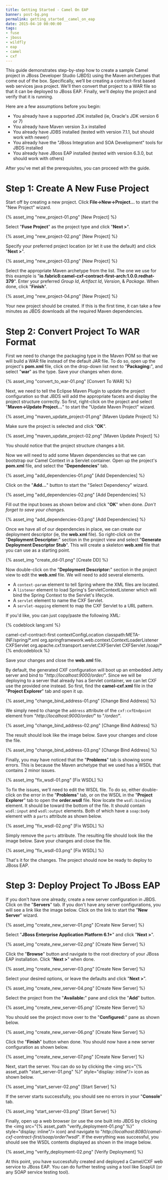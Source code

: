 ```yaml
---
title: Getting Started - Camel On EAP
banner: post-bg.png
permalink: getting_started__camel_on_eap
date: 2015-04-10 00:00:00
tags:
- fuse
- jboss
- wildfly
- eap
- camel
- cxf
---
```


This guide demonstrates step-by-step how to create a sample Camel project in JBoss Developer Studio (JBDS) using the Maven archetypes that come out of the box. Specifically, we’ll be creating a contract-first based web services java project. We'll then convert that project to a WAR file so that it can be deployed to JBoss EAP. Finally, we'll deploy the project and verify that it is running.
<!-- more -->

Here are a few assumptions before you begin:

- You already have a supported JDK installed (ie, Oracle's JDK version 6 or 7)
- You already have Maven version 3.x installed
- You already have JDBS installed (tested with version 7.1.1, but should work with newer)
- You already have the "JBoss Integration and SOA Development" tools for JBDS installed
- You already have JBoss EAP installed (tested with version 6.3.0, but should work with others)

After you've met all the prerequisites, you can proceed with the guide.

# Step 1: Create A New Fuse Project

Start off by creating a new project. Click __File->New->Project...__ to start the "New Project" wizard.

{% asset_img "new_project-01.png" [New Project] %}

Select "__Fuse Project__" as the project type and click "__Next >__".

{% asset_img "new_project-02.png" [New Project] %}

Specify your preferred project location (or let it use the default) and click "__Next >__".

{% asset_img "new_project-03.png" [New Project] %}

Select the appropriate Maven archetype from the list. The one we use for this example is "__io.fabric8:camel-cxf-contract-first-arch:1.0.0.redhat-379__". Enter your preferred _Group Id_, _Artifact Id_, _Version_, & _Package_. When done, click "__Finish__". 

{% asset_img "new_project-04.png" [New Project] %}

Your new project should be created. If this is the first time, it can take a few minutes as JBDS downloads all the required Maven dependencies.

# Step 2: Convert Project To WAR Format

First we need to change the packaging type in the Maven POM so that we will build a WAR file instead of the default JAR file. To do so, open up the project's __pom.xml__ file, click on the drop-down list next to "__Packaging:__", and select "__war__" as the type. Save your changes when done.

{% asset_img "convert_to_war-01.png" [Convert To WAR] %}

Next, we need to tell the Eclipse Maven Plugin to update the project configuration so that JBDS will add the appropriate facets and display the project structure correctly. So first, right-click on the project and select "__Maven->Update Project...__" to start the "Update Maven Project" wizard.

{% asset_img "maven_update_project-01.png" [Maven Update Project] %}

Make sure the project is selected and click "__OK__".

{% asset_img "maven_update_project-02.png" [Maven Update Project] %}

You should notice that the project structure changes a bit.

Now we will need to add some Maven dependencies so that we can bootstrap our Camel Context in a Servlet container. Open up the project's __pom.xml__ file, and select the "__Dependencies__" tab.

{% asset_img "add_dependencies-01.png" [Add Dependencies] %}

Click on the "__Add...__" button to start the "Select Dependency" wizard.

{% asset_img "add_dependencies-02.png" [Add Dependencies] %}

Fill out the input boxes as shown below and click "__OK__" when done. _Don't forget to save your changes._

{% asset_img "add_dependencies-03.png" [Add Dependencies] %}

Once we have all of our dependencies in place, we can create our deployment descriptor (ie, the __web.xml__ file). So right-click on the "__Deployment Descriptor:__" section in the project view and select "__Generate Deployment Descriptor Stub__". This will create a skeleton __web.xml__ file that you can use as a starting point.

{% asset_img "create_dd-01.png" [Create DD] %}

Now double-click on the "__Deployment Descriptor:__" section in the project view to edit the __web.xml__ file. We will need to add several elements.

- A `context-param` element to tell Spring where the XML files are located.
- A `listener` element to load Spring's ServletContextListener which will bind the Spring Context to the Servlet's lifecycle.
- A `servlet` element to name the CXF Servlet.
- A `servlet-mapping` element to map the CXF Servlet to a URL pattern.

If you'd like, you can just copy/paste the following XML:

{% codeblock lang:xml %}
<?xml version="1.0" encoding="UTF-8"?>
<web-app xmlns:xsi="http://www.w3.org/2001/XMLSchema-instance" xmlns="http://java.sun.com/xml/ns/javaee" xsi:schemaLocation="http://java.sun.com/xml/ns/javaee http://java.sun.com/xml/ns/javaee/web-app_3_0.xsd" version="3.0">
  <display-name>camel-cxf-contract-first</display-name>
  <context-param>
    <param-name>contextConfigLocation</param-name>
    <param-value>classpath:META-INF/spring/*.xml</param-value>
  </context-param>
  <listener>
    <listener-class>org.springframework.web.context.ContextLoaderListener</listener-class>
  </listener>
  <servlet>
    <servlet-name>CXFServlet</servlet-name>
    <servlet-class>org.apache.cxf.transport.servlet.CXFServlet</servlet-class>
  </servlet>
  <servlet-mapping>
    <servlet-name>CXFServlet</servlet-name>
    <url-pattern>/soap/*</url-pattern>
  </servlet-mapping>
</web-app>
{% endcodeblock %}

Save your changes and close the __web.xml__ file.

By default, the generated CXF configuration will boot up an embedded Jetty server and bind to "_http://localhost:9000/order/_". Since we will be deploying to a server that already has a Servlet container, we can let CXF use the provided one instead. So first, find the __camel-cxf.xml__ file in the "__Project Explorer__" tab and open it up.

{% asset_img "change_bind_address-01.png" [Change Bind Address] %}

We simply need to change the `address` attribute of the `cxf:cxfEndpoint` element from "_http://localhost:9000/order/_" to "_/order/_".

{% asset_img "change_bind_address-02.png" [Change Bind Address] %}

The result should look like the image below. Save your changes and close the file.

{% asset_img "change_bind_address-03.png" [Change Bind Address] %}

Finally, you may have noticed that the "__Problems__" tab is showing some errors. This is because the Maven archetype that we used has a WSDL that contains 2 minor issues.

{% asset_img "fix_wsdl-01.png" [Fix WSDL] %}

To fix the issues, we'll need to edit the WSDL file. To do so, either double-click on the error in the "__Problems__" tab, or on the WSDL in the "__Project Explorer__" tab to open the __order.wsdl__ file. Now locate the `wsdl:binding` element. It should be toward the bottom of the file. It should contain `wsdl:input` and `wsdl:output` elements. Both of which have a `soap:body` element with a `parts` attribute as shown below.

{% asset_img "fix_wsdl-02.png" [Fix WSDL] %}

Simply remove the `parts` attribute. The resulting file should look like the image below. Save your changes and close the file.

{% asset_img "fix_wsdl-03.png" [Fix WSDL] %}


That's it for the changes. The project should now be ready to deploy to JBoss EAP.

# Step 3: Deploy Project To JBoss EAP

If you don't have one already, create a new server configuration in JBDS. Click on the "__Servers__" tab. If you don't have any server configurations, you will see a link like the image below. Click on the link to start the "__New Server__" wizard.

{% asset_img "create_new_server-01.png" [Create New Server] %}

Select "__JBoss Enterprise Application Platform 6.1+__" and click "__Next >__".

{% asset_img "create_new_server-02.png" [Create New Server] %}

Click the "__Browse__" button and navigate to the root directory of your JBoss EAP installation. Click "__Next >__" when done.

{% asset_img "create_new_server-03.png" [Create New Server] %}

Select your desired options, or leave the defaults and click "__Next >__".

{% asset_img "create_new_server-04.png" [Create New Server] %}

Select the project from the "__Available:__" pane and click the "__Add__" button.

{% asset_img "create_new_server-05.png" [Create New Server] %}

You should see the project move over to the "__Configured:__" pane as shown below.

{% asset_img "create_new_server-06.png" [Create New Server] %}

Click the "__Finish__" button when done. You should now have a new server configuration as shown below.

{% asset_img "create_new_server-07.png" [Create New Server] %}

Next, start the server. You can do so by clicking the <img src="{% asset_path "start_server-01.png" %}" style="display: inline"/> icon as shown below.

{% asset_img "start_server-02.png" [Start Server] %}

If the server starts successfully, you should see no errors in your "__Console__" tab.

{% asset_img "start_server-03.png" [Start Server] %}

Finally, open up a web browser (or use the one built into JBDS by clicking the <img src="{% asset_path "verify_deployment-01.png" %}" style="display: inline"/> icon) and navigate to "_http://localhost:8080/camel-cxf-contract-first/soap/order?wsdl_". If the everything was successful, you should see the WSDL contents displayed as shown in the image below.

{% asset_img "verify_deployment-02.png" [Verify Deployment] %}

At this point, you have successfully created and deployed a Camel/CXF web service to JBoss EAP. You can do further testing using a tool like SoapUI (or any SOAP service testing tool).
